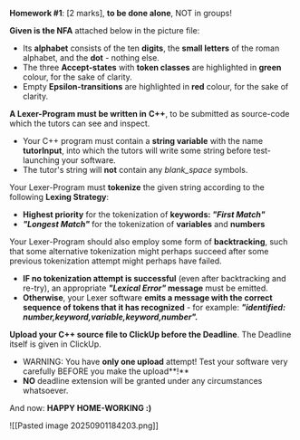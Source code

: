 **Homework #1**: [2 marks], **to be done alone**, NOT in groups!

**Given is the NFA** attached below in the picture file:

- Its **alphabet** consists of the ten **digits**, the **small letters** of the roman alphabet, and the **dot** - nothing else.
- The three **Accept-states** with **token classes** are highlighted in **green** colour, for the sake of clarity.
- Empty **Epsilon-transitions** are highlighted in **red** colour, for the sake of clarity.

**A Lexer-Program must be written in** **C++**, to be submitted as source-code which the tutors can see and inspect.

- Your C++ program must contain a **string variable** with the name **tutorInput**, into which the tutors will write some string before test-launching your software.
- The tutor's string will **not** contain any _blank_space_ symbols.

Your Lexer-Program must **tokenize** the given string according to the following **Lexing Strategy**:

- **Highest priority** for the tokenization of **keywords: _"First Match"_**
- **_"Longest Match"_** for the tokenization of **variables** and **numbers**

Your Lexer-Program should also employ some form of **backtracking**, such that some alternative tokenization might perhaps succeed after some previous tokenization attempt might perhaps have failed.

- **IF no tokenization attempt is successful** (even after backtracking and re-try), an appropriate **_"Lexical Error"_ message** must be emitted.
- **Otherwise**, your Lexer software **emits a message with the correct sequence of tokens that it has recognized** - for example: **_"identified: number,keyword,variable,keyword,number"._**

**Upload your C++ source file to ClickUp before the Deadline**. The Deadline itself is given in ClickUp.

- WARNING: You have **only one upload** attempt! Test your software very carefully BEFORE you make the upload**!**
- **NO** deadline extension will be granted under any circumstances whatsoever.

And now: **HAPPY HOME-WORKING :)**



![[Pasted image 20250901184203.png]]